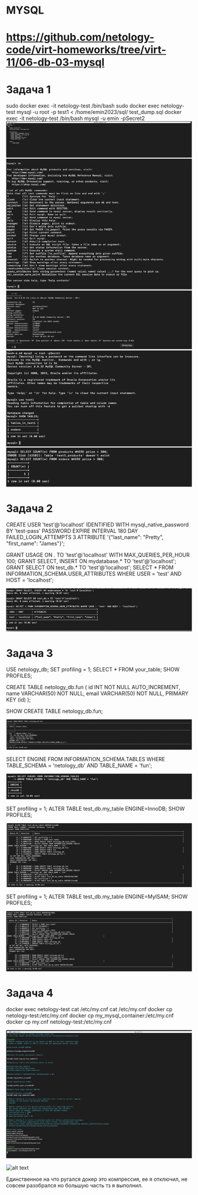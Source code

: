 # MYSQL
# https://github.com/netology-code/virt-homeworks/tree/virt-11/06-db-03-mysql

# Задача 1

sudo docker exec -it netology-test /bin/bash
sudo docker exec netology-test mysql -u root -p test1 < /home/emin2023/sql/ test_dump.sql
docker exec -it netology-test /bin/bash
mysql -u emin -pSecret2
![alt text](https://github.com/EminChm/netology-homeworks-2023/blob/main/%D0%A1%D0%BD%D0%B8%D0%BC%D0%BE%D0%BA%20%D1%8D%D0%BA%D1%80%D0%B0%D0%BD%D0%B0%202023-02-20%20%D0%B2%2021.55.33.png)
![alt text](https://github.com/EminChm/netology-homeworks-2023/blob/main/%D0%A1%D0%BD%D0%B8%D0%BC%D0%BE%D0%BA%20%D1%8D%D0%BA%D1%80%D0%B0%D0%BD%D0%B0%202023-02-20%20%D0%B2%2021.58.46.png)
![alt text](https://github.com/EminChm/netology-homeworks-2023/blob/main/%D0%A1%D0%BD%D0%B8%D0%BC%D0%BE%D0%BA%20%D1%8D%D0%BA%D1%80%D0%B0%D0%BD%D0%B0%202023-02-20%20%D0%B2%2021.53.32.png)
![alt text](https://github.com/EminChm/netology-homeworks-2023/blob/main/%D0%A1%D0%BD%D0%B8%D0%BC%D0%BE%D0%BA%20%D1%8D%D0%BA%D1%80%D0%B0%D0%BD%D0%B0%202023-02-20%20%D0%B2%2022.06.44.png)
![alt text](https://github.com/EminChm/netology-homeworks-2023/blob/main/%D0%A1%D0%BD%D0%B8%D0%BC%D0%BE%D0%BA%20%D1%8D%D0%BA%D1%80%D0%B0%D0%BD%D0%B0%202023-02-20%20%D0%B2%2022.09.15.png)


# Задача 2

CREATE USER 'test'@'localhost' IDENTIFIED WITH mysql_native_password BY 'test-pass'
  PASSWORD EXPIRE INTERVAL 180 DAY FAILED_LOGIN_ATTEMPTS 3
  ATTRIBUTE '{"last_name": "Pretty", "first_name": "James"}';


GRANT USAGE ON *.* TO 'test'@'localhost' WITH MAX_QUERIES_PER_HOUR 100;
GRANT SELECT, INSERT ON mydatabase.* TO 'test'@'localhost';
GRANT SELECT ON test_db.* TO 'test'@'localhost';
SELECT * FROM INFORMATION_SCHEMA.USER_ATTRIBUTES WHERE USER = 'test' AND HOST = 'localhost';

![alt text](https://github.com/EminChm/netology-homeworks-2023/blob/main/%D0%A1%D0%BD%D0%B8%D0%BC%D0%BE%D0%BA%20%D1%8D%D0%BA%D1%80%D0%B0%D0%BD%D0%B0%202023-02-21%20%D0%B2%2000.11.20.png)

# Задача 3

USE netology_db;
SET profiling = 1;
SELECT * FROM your_table;
SHOW PROFILES;

CREATE TABLE netology_db.fun (
  id INT NOT NULL AUTO_INCREMENT,
  name VARCHAR(50) NOT NULL,
  email VARCHAR(50) NOT NULL,
  PRIMARY KEY (id)
);

SHOW CREATE TABLE netology_db.fun;

![alt text](https://github.com/EminChm/netology-homeworks-2023/blob/main/%D0%A1%D0%BD%D0%B8%D0%BC%D0%BE%D0%BA%20%D1%8D%D0%BA%D1%80%D0%B0%D0%BD%D0%B0%202023-02-21%20%D0%B2%2000.37.41.png)

SELECT ENGINE FROM INFORMATION_SCHEMA.TABLES
WHERE TABLE_SCHEMA = 'netology_db' AND TABLE_NAME = 'fun';

![alt text](https://github.com/EminChm/netology-homeworks-2023/blob/main/%D0%A1%D0%BD%D0%B8%D0%BC%D0%BE%D0%BA%20%D1%8D%D0%BA%D1%80%D0%B0%D0%BD%D0%B0%202023-02-21%20%D0%B2%2000.38.54.png)

SET profiling = 1;
ALTER TABLE test_db.my_table ENGINE=InnoDB;
SHOW PROFILES;

![alt text](https://github.com/EminChm/netology-homeworks-2023/blob/main/%D0%A1%D0%BD%D0%B8%D0%BC%D0%BE%D0%BA%20%D1%8D%D0%BA%D1%80%D0%B0%D0%BD%D0%B0%202023-02-21%20%D0%B2%2000.42.40.png)

SET profiling = 1;
ALTER TABLE test_db.my_table ENGINE=MyISAM;
SHOW PROFILES;

![alt text](https://github.com/EminChm/netology-homeworks-2023/blob/main/%D0%A1%D0%BD%D0%B8%D0%BC%D0%BE%D0%BA%20%D1%8D%D0%BA%D1%80%D0%B0%D0%BD%D0%B0%202023-02-21%20%D0%B2%2000.41.56.png)

# Задача 4

docker exec netology-test cat /etc/my.cnf
cat /etc/my.cnf
docker cp netology-test:/etc/my.cnf 
docker cp my_mysql_container:/etc/my.cnf 
docker cp my.cnf netology-test:/etc/my.cnf

![alt text](https://github.com/EminChm/netology-homeworks-2023/blob/main/%D0%A1%D0%BD%D0%B8%D0%BC%D0%BE%D0%BA%20%D1%8D%D0%BA%D1%80%D0%B0%D0%BD%D0%B0%202023-02-23%20%D0%B2%2011.01.30.png)

![alt text]()

Единственное на что ругался докер это компрессия, ее я отключил, не совсем разобрался но большую часть тз я выполнил.

